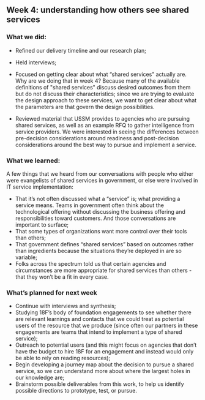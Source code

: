 ## Week 4: understanding how others see shared services

### What we did:
- Refined our delivery timeline and our research plan;
- Held interviews;
- Focused on getting clear about what “shared services” actually are. Why are we doing that in week 4? Because many of the available definitions of "shared services" discuss desired outcomes from them but do not discuss their characteristics; since we are trying to evaluate the design approach to these services, we want to get clear about what the parameters are that govern the design possibilities.

- Reviewed material that USSM provides to agencies who are pursuing shared services, as well as an example RFQ to gather intelligence from service providers. We were interested in seeing the differences between pre-decision considerations around readiness and post-decision considerations around the best way to pursue and implement a service.

### What we learned:
A few things that we heard from our conversations with people who either were evangelists of shared services in government, or else were involved in IT service implementation:
- That it’s not often discussed what a “service” is; what providing a service means. Teams in government often think about the technological offering without discussing the business offering and responsibilities toward customers. And those conversations are important to surface; 
- That some types of organizations want more control over their tools than others;
- That government defines “shared services” based on outcomes rather than ingredients because the situations they’re deployed in are so variable;
- Folks across the spectrum told us that certain agencies and circumstances are more appropriate for shared services than others - that they won’t be a fit in every case. 

### What’s planned for next week
- Continue with interviews and synthesis;
- Studying 18F’s body of foundation engagements to see whether there are relevant learnings and contacts that we could treat as potential users of the resource that we produce (since often our partners in these engagements are teams that intend to implement a type of shared service);
- Outreach to potential users (and this might focus on agencies that don’t have the budget to hire 18F for an engagement and instead would only be able to rely on reading resources);
- Begin developing a journey map about the decision to pursue a shared service, so we can understand more about where the largest holes in our knowledge are;
- Brainstorm possible deliverables from this work, to help us identify possible directions to prototype, test, or pursue.
